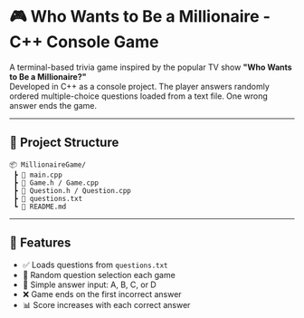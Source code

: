 # 🎮 Who Wants to Be a Millionaire - C++ Console Game

A terminal-based trivia game inspired by the popular TV show **"Who Wants to Be a Millionaire?"**  
Developed in C++ as a console project. The player answers randomly ordered multiple-choice questions loaded from a text file. One wrong answer ends the game.

---

## 📁 Project Structure

```
📦 MillionaireGame/
 ┣ 📄 main.cpp
 ┣ 📄 Game.h / Game.cpp
 ┣ 📄 Question.h / Question.cpp
 ┣ 📄 questions.txt
 ┗ 📄 README.md
```

---

## 📌 Features

- ✅ Loads questions from `questions.txt`
- 🔀 Random question selection each game
- 💬 Simple answer input: A, B, C, or D
- ❌ Game ends on the first incorrect answer
- 📊 Score increases with each correct answer
